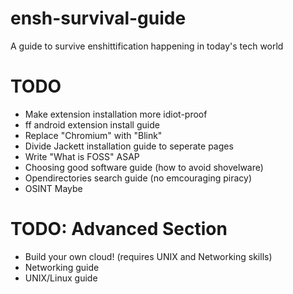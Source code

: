 # ensh-survival-guide
A guide to survive enshittification happening in today's tech world

# TODO
- Make extension installation more idiot-proof
- ff android extension install guide
- Replace "Chromium" with "Blink"
- Divide Jackett installation guide to seperate pages
- Write "What is FOSS" ASAP
- Choosing good software guide (how to avoid shovelware)
- Opendirectories search guide (no emcouraging piracy)
- OSINT Maybe

# TODO: Advanced Section
- Build your own cloud! (requires UNIX and Networking skills)
- Networking guide
- UNIX/Linux guide
